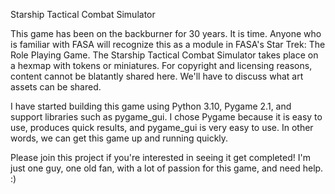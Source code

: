 Starship Tactical Combat Simulator

This game has been on the backburner for 30 years. It is time. 
Anyone who is familiar with FASA will recognize this as a module in FASA's Star Trek: The Role Playing Game. 
The Starship Tactical Combat Simulator takes place on a hexmap with tokens or miniatures.
For copyright and licensing reasons, content cannot be blatantly shared here. 
We'll have to discuss what art assets can be shared. 

I have started building this game using Python 3.10, Pygame 2.1, and support libraries such as pygame_gui. I chose Pygame because it is easy to use, produces quick results, and pygame_gui is very easy to use. In other words, we can get this game up and running quickly. 

Please join this project if you're interested in seeing it get completed! I'm just one guy, one old fan, with a lot of passion for this game, and need help. :)
